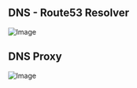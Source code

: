 
## DNS - Route53 Resolver
![Image](https://github.com/user-attachments/assets/282d72fd-edea-462d-bc94-07d8812a1968)



## DNS Proxy
![Image](https://github.com/user-attachments/assets/ad2d1508-0b26-44e3-8ab0-2c274e2c48c6)